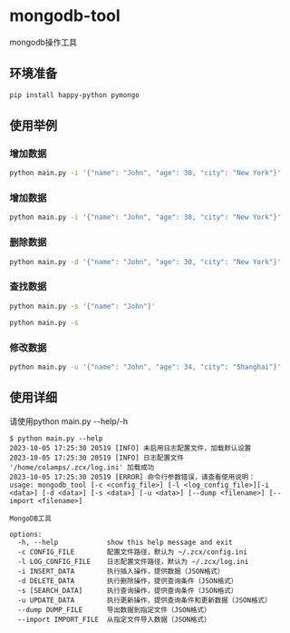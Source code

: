 # mongodb-tool

mongodb操作工具

## 环境准备

```bash
pip install happy-python pymongo
```

## 使用举例

### 增加数据

```bash
python main.py -i '{"name": "John", "age": 30, "city": "New York"}'
```

### 增加数据
```bash
python main.py -i '{"name": "John", "age": 30, "city": "New York"}'
```

### 删除数据
```bash
python main.py -d '{"name": "John", "age": 30, "city": "New York"}'
```

### 查找数据
```bash
python main.py -s '{"name": "John"}'

python main.py -s 
```

### 修改数据
```bash
python main.py -u '{"name": "John", "age": 34, "city": "Shanghai"}'
```

## 使用详细
请使用python main.py --help/-h
```
$ python main.py --help
2023-10-05 17:25:30 20519 [INFO] 未启用日志配置文件，加载默认设置
2023-10-05 17:25:30 20519 [INFO] 日志配置文件 '/home/colamps/.zcx/log.ini' 加载成功
2023-10-05 17:25:30 20519 [ERROR] 命令行参数错误，请查看使用说明：
usage: mongodb_tool [-c <config_file>] [-l <log_config_file>][-i <data>] [-d <data>] [-s <data>] [-u <data>] [--dump <filename>] [--import <filename>]

MongoDB工具

options:
  -h, --help            show this help message and exit
  -c CONFIG_FILE        配置文件路径，默认为 ~/.zcx/config.ini
  -l LOG_CONFIG_FILE    日志配置文件路径，默认为 ~/.zcx/log.ini
  -i INSERT_DATA        执行插入操作，提供数据（JSON格式）
  -d DELETE_DATA        执行删除操作，提供查询条件（JSON格式）
  -s [SEARCH_DATA]      执行查询操作，提供查询条件（JSON格式）
  -u UPDATE_DATA        执行更新操作，提供查询条件和更新数据（JSON格式）
  --dump DUMP_FILE      导出数据到指定文件（JSON格式）
  --import IMPORT_FILE  从指定文件导入数据（JSON格式）

```